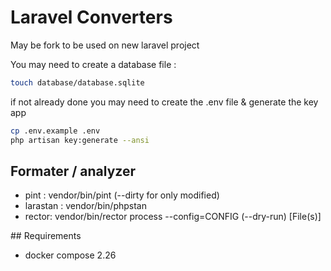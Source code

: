 # Laravel Converters

May be fork to be used on new laravel project

You may need to create a database file :

```bash
touch database/database.sqlite
```

if not already done you may need to create the .env file & generate the key app

```bash
cp .env.example .env
php artisan key:generate --ansi
```

## Formater / analyzer

-   pint : vendor/bin/pint (--dirty for only modified)
-   larastan : vendor/bin/phpstan
-   rector: vendor/bin/rector process --config=CONFIG (--dry-run) [File(s)]

## Requirements

-   docker compose 2.26

